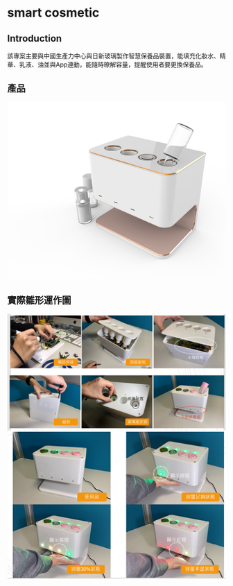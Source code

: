 # smart cosmetic
## Introduction
該專案主要與中國生產力中心與日新玻璃製作智慧保養品裝置，能填充化妝水、精華、乳液、油並與App連動，能隨時暸解容量，提醒使用者要更換保養品。

## 產品
![image](https://github.com/shuan86/smart_cosmetic/blob/master/image/logo.png)

## 實際雛形運作圖
![image](https://github.com/shuan86/smart_cosmetic/blob/master/image/prototype1.png)
![image](https://github.com/shuan86/smart_cosmetic/blob/master/image/prototype2.png)




